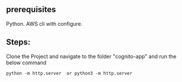 ## prerequisites
Python.
AWS cli with configure.

## Steps:

Clone the Project and navigate to the folder "cognito-app" and run the below command
```t
python -m http.server  or python3 -m http.server
```
